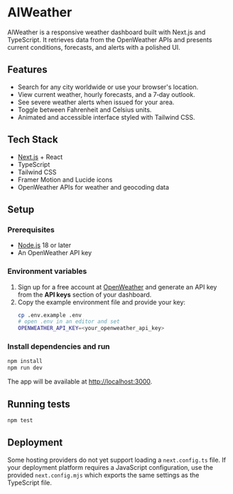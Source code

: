 # AlWeather

AlWeather is a responsive weather dashboard built with Next.js and TypeScript. It retrieves data from the OpenWeather APIs and presents current conditions, forecasts, and alerts with a polished UI.

## Features
- Search for any city worldwide or use your browser's location.
- View current weather, hourly forecasts, and a 7‑day outlook.
- See severe weather alerts when issued for your area.
- Toggle between Fahrenheit and Celsius units.
- Animated and accessible interface styled with Tailwind CSS.

## Tech Stack
- [Next.js](https://nextjs.org/) + React
- TypeScript
- Tailwind CSS
- Framer Motion and Lucide icons
- OpenWeather APIs for weather and geocoding data

## Setup

### Prerequisites
- [Node.js](https://nodejs.org/) 18 or later
- An OpenWeather API key

### Environment variables
1. Sign up for a free account at [OpenWeather](https://openweathermap.org/) and generate an API key from the **API keys** section of your dashboard.
2. Copy the example environment file and provide your key:
   ```bash
   cp .env.example .env
   # open .env in an editor and set
   OPENWEATHER_API_KEY=<your_openweather_api_key>
   ```

### Install dependencies and run
```bash
npm install
npm run dev
```
The app will be available at [http://localhost:3000](http://localhost:3000).

## Running tests
```bash
npm test
```

## Deployment

Some hosting providers do not yet support loading a `next.config.ts` file. If your deployment platform requires a JavaScript configuration, use the provided `next.config.mjs` which exports the same settings as the TypeScript file.
